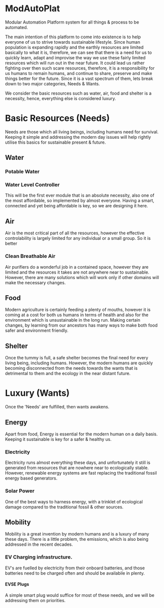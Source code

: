 # ModAutoPlat
Modular Automation Platform system for all things &amp; process to be automated.

The main intention of this platform to come into existence is to help everyone of us to strive towards sustainable lifestyle. Since human population is expanding rapidly and the earthly resources are limited basically to what it is, therefore, we can see that there is a need for us to quickly learn, adapt and improvise the way we use these fairly limited resources which will run out in the near future. It could lead us rather fighting over then such scare resources, therefore, it is a responsibility for us humans to remain humans, and continue to share, preserve and make things better for the future. Since it is a vast spectrum of them, lets break down to two major categories, Needs & Wants.

We consider the basic resources such as water, air, food and shelter is a necessity, hence, everything else is considered luxury.

# Basic Resources (Needs)
Needs are those which all living beings, including humans need for survival. Keeping it simple and addressing the modern day issues will help rightly utilise this basics for sustainable present & future.
## Water
### Potable Water
### Water Level Controller
   This will be the first ever module that is an absolute necessity, also one of the most affordable, so implemented by almost everyone. Having a smart, connected and yet being affordable is key, so we are designing it here.

## Air
 Air is the most critical part of all the resources, however the effective controlability is largely limited for any individual or a small group. So it is better 
### Clean Breathable Air
  Air purifiers do a wonderful job in a contained space, however they are limited and the resources it takes are not anywhere near to sustainable. However, there are many solutions which will work only if other domains will make the necessary changes.
## Food
 Modern agriculture is certainly feeding a plenty of mouths, however it is coming at a cost for both us humans in terms of health and also for the environment which is unsustainable in the long run. Making certain changes, by learning from our ancestors has many ways to make both food safer and environment friendly.

## Shelter
 Once the tummy is full, a safe shelter becomes the final need for every living being, including humans. However, the modern humans are quickly becoming disconnected from the needs towards the wants that is detrimental to them and the ecology in the near distant future.

# Luxury (Wants)
Once the 'Needs' are fulfilled, then wants awakens.
## Energy
 Apart from food, Energy is essential for the modern human on a daily basis. Keeping it sustainable is key for a safer & healthy us.
### Electricity
  Electricity runs almost everything these days, and unfortunately it still is generated from resources that are nowhere near to ecologically stable. However, renewable energy systems are fast replacing the traditional fossil energy based generators.
### Solar Power
  One of the best ways to harness energy, with a trinklet of ecological damage compared to the traditional fossil & other sources.

## Mobility
 Mobility is a great invention by modern humans and is a luxury of many these days. There is a little problem, the emissions, which is also being addressed in the recent decades.
### EV Charging infrastructure.
  EV's are fuelled by electricity from their onboard batteries, and those batteries need to be charged often and should be availabile in plenty.
#### EVSE Plugs
   A simple smart plug would suffice for most of these needs, and we will be addressing them on priorities.
